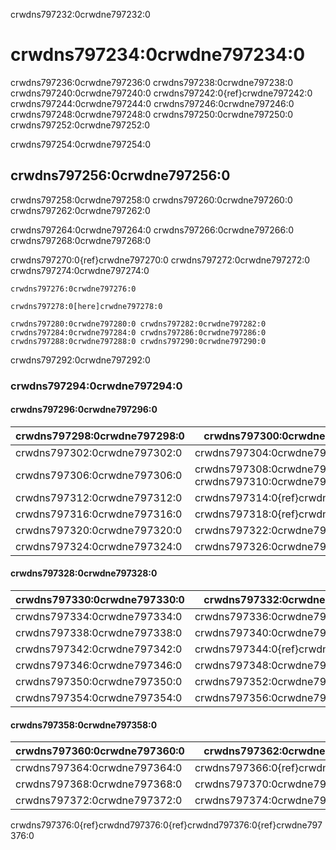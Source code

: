 crwdns797232:0crwdne797232:0
# crwdns797234:0crwdne797234:0

crwdns797236:0crwdne797236:0 crwdns797238:0crwdne797238:0 crwdns797240:0crwdne797240:0 crwdns797242:0{ref}crwdne797242:0 crwdns797244:0crwdne797244:0 crwdns797246:0crwdne797246:0 crwdns797248:0crwdne797248:0 crwdns797250:0crwdne797250:0 crwdns797252:0crwdne797252:0

crwdns797254:0crwdne797254:0
## crwdns797256:0crwdne797256:0

crwdns797258:0crwdne797258:0 crwdns797260:0crwdne797260:0 crwdns797262:0crwdne797262:0

crwdns797264:0crwdne797264:0 crwdns797266:0crwdne797266:0 crwdns797268:0crwdne797268:0

crwdns797270:0{ref}crwdne797270:0 crwdns797272:0crwdne797272:0 crwdns797274:0crwdne797274:0

```{important} Please note that these requirements are not exhaustive or definitive, and neither are their classifications rigid.
crwdns797276:0crwdne797276:0

crwdns797278:0[here]crwdne797278:0

```

```{figure} ../figures/theturingway-consistency.jpg
crwdns797280:0crwdne797280:0 crwdns797282:0crwdne797282:0
crwdns797284:0crwdne797284:0 crwdns797286:0crwdne797286:0 crwdns797288:0crwdne797288:0 crwdns797290:0crwdne797290:0
```

crwdns797292:0crwdne797292:0
### crwdns797294:0crwdne797294:0

#### crwdns797296:0crwdne797296:0

| crwdns797298:0crwdne797298:0 | crwdns797300:0crwdne797300:0                              |
| ---------------------------- | --------------------------------------------------------- |
| crwdns797302:0crwdne797302:0 | crwdns797304:0crwdne797304:0                              |
| crwdns797306:0crwdne797306:0 | crwdns797308:0crwdne797308:0 crwdns797310:0crwdne797310:0 |
| crwdns797312:0crwdne797312:0 | crwdns797314:0{ref}crwdne797314:0                         |
| crwdns797316:0crwdne797316:0 | crwdns797318:0{ref}crwdne797318:0                         |
| crwdns797320:0crwdne797320:0 | crwdns797322:0crwdne797322:0                              |
| crwdns797324:0crwdne797324:0 | crwdns797326:0crwdne797326:0                              |


#### crwdns797328:0crwdne797328:0

| crwdns797330:0crwdne797330:0 | crwdns797332:0crwdne797332:0      |
| ---------------------------- | --------------------------------- |
| crwdns797334:0crwdne797334:0 | crwdns797336:0crwdne797336:0      |
| crwdns797338:0crwdne797338:0 | crwdns797340:0crwdne797340:0      |
| crwdns797342:0crwdne797342:0 | crwdns797344:0{ref}crwdne797344:0 |
| crwdns797346:0crwdne797346:0 | crwdns797348:0crwdne797348:0      |
| crwdns797350:0crwdne797350:0 | crwdns797352:0crwdne797352:0      |
| crwdns797354:0crwdne797354:0 | crwdns797356:0crwdne797356:0      |


#### crwdns797358:0crwdne797358:0

| crwdns797360:0crwdne797360:0 | crwdns797362:0crwdne797362:0      |
| ---------------------------- | --------------------------------- |
| crwdns797364:0crwdne797364:0 | crwdns797366:0{ref}crwdne797366:0 |
| crwdns797368:0crwdne797368:0 | crwdns797370:0crwdne797370:0      |
| crwdns797372:0crwdne797372:0 | crwdns797374:0crwdne797374:0      |

crwdns797376:0{ref}crwdnd797376:0{ref}crwdnd797376:0{ref}crwdne797376:0
